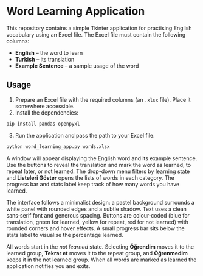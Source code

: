 # Word Learning Application

This repository contains a simple Tkinter application for practising English vocabulary using an Excel file. The Excel file must contain the following columns:

- **English** – the word to learn
- **Turkish** – its translation
- **Example Sentence** – a sample usage of the word

## Usage

1. Prepare an Excel file with the required columns (an `.xlsx` file). Place it somewhere accessible.
2. Install the dependencies:

```bash
pip install pandas openpyxl
```

3. Run the application and pass the path to your Excel file:

```bash
python word_learning_app.py words.xlsx
```


A window will appear displaying the English word and its example sentence. Use the buttons to reveal the translation and mark the word as learned, to repeat later, or not learned. The drop-down menu filters by learning state and **Listeleri Göster** opens the lists of words in each category. The progress bar and stats label keep track of how many words you have learned.

The interface follows a minimalist design: a pastel background surrounds a white panel with rounded edges and a subtle shadow. Text uses a clean sans‑serif font and generous spacing. Buttons are colour‑coded (blue for translation, green for learned, yellow for repeat, red for not learned) with rounded corners and hover effects. A small progress bar sits below the stats label to visualise the percentage learned.

All words start in the *not learned* state. Selecting **Öğrendim** moves it to the learned group, **Tekrar et** moves it to the repeat group, and **Öğrenmedim** keeps it in the not learned group. When all words are marked as learned the application notifies you and exits.

